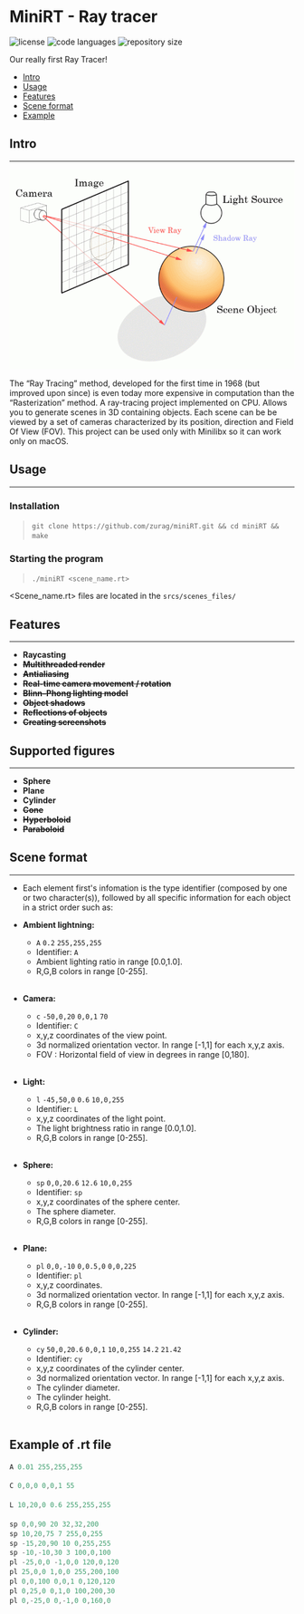 # MiniRT - Ray tracer
<div>
    <img src="https://img.shields.io/github/license/zurag/miniRT" alt="license">
    <img src="https://img.shields.io/github/languages/top/zurag/miniRT" alt="code languages">
    <img src="https://img.shields.io/github/repo-size/zurag/miniRT" alt="repository size">
</div>

Our really first Ray Tracer!

* [Intro](#intro)
* [Usage](#usage)
* [Features](#features)
* [Scene format](#scene_format)
* [Example](#example_of_.rt_file)

## Intro
____
![ALT TEXT](srcs/Images/raytracingdiag.png "As simple as that")


The “Ray Tracing” method, developed for the first time in 1968 (but improved upon since) is even today more expensive in computation than the “Rasterization” method.
A ray-tracing project implemented on CPU. Allows you to generate scenes in 3D containing objects. Each scene can be be viewed by a set of cameras characterized by its position, direction and Field Of View (FOV). This project can be used only with Minilibx so it can work only on macOS.

## Usage
______

### Installation
> `git clone https://github.com/zurag/miniRT.git && cd miniRT && make`

### Starting the program
> ``./miniRT <scene_name.rt>``

<Scene_name.rt> files are located in the `srcs/scenes_files/`

## Features
______
+ **Raycasting**
+ ~~**Multithreaded render**~~
+ ~~**Antialiasing**~~
+ ~~**Real-time camera movement / rotation**~~
+ ~~**Blinn–Phong lighting model**~~
+ ~~**Object shadows**~~
+ ~~**Reflections of objects**~~
+ ~~**Creating screenshots**~~

## Supported figures
______
+ **Sphere**
+ **Plane**
+ **Cylinder**
+ ~~**Cone**~~
+ ~~**Hyperboloid**~~
+ ~~**Paraboloid**~~

## Scene format
____

+ Each element first's infomation is the type identifier (composed by one or two character(s)), followed by all specific information for each object in a strict order such as:


+ **Ambient lightning:**
    + `A` `0.2` `255,255,255`
    + Identifier: `A`
    + Ambient lighting ratio in range [0.0,1.0].
    + R,G,B colors in range [0-255].
      </br></br>
+ **Camera:**
    + `c` `-50,0,20` `0,0,1` `70`
    + Identifier: `C`
    + x,y,z coordinates of the view point.
    + 3d normalized orientation vector. In range [-1,1] for each x,y,z axis.
    + FOV : Horizontal field of view in degrees in range [0,180].
      </br></br>
+ **Light:**
    + `l` `-45,50,0` `0.6` `10,0,255`
    + Identifier: `L`
    + x,y,z coordinates of the light point.
    + The light brightness ratio in range [0.0,1.0].
    + R,G,B colors in range [0-255].
      </br></br>
+ **Sphere:**
    + `sp` `0,0,20.6` `12.6` `10,0,255`
    + Identifier: `sp`
    + x,y,z coordinates of the sphere center.
    + The sphere diameter.
    + R,G,B colors in range [0-255].
      </br></br>
+ **Plane:**
    + `pl` `0,0,-10` `0,0.5,0` `0,0,225`
    + Identifier: `pl`
    + x,y,z coordinates.
    + 3d normalized orientation vector. In range [-1,1] for each x,y,z axis.
    + R,G,B colors in range [0-255].
      </br></br>
+ **Cylinder:**
    + `cy` `50,0,20.6` `0,0,1` `10,0,255` `14.2` `21.42`
    + Identifier: `cy`
    + x,y,z coordinates of the cylinder center.
    + 3d normalized orientation vector. In range [-1,1] for each x,y,z axis.
    + The cylinder diameter.
    + The cylinder height.
    + R,G,B colors in range [0-255].
      </br></br>

## Example of .rt file
```c
A 0.01 255,255,255

C 0,0,0 0,0,1 55

L 10,20,0 0.6 255,255,255

sp 0,0,90 20 32,32,200
sp 10,20,75 7 255,0,255
sp -15,20,90 10 0,255,255
sp -10,-10,30 3 100,0,100
pl -25,0,0 -1,0,0 120,0,120
pl 25,0,0 1,0,0 255,200,100
pl 0,0,100 0,0,1 0,120,120
pl 0,25,0 0,1,0 100,200,30
pl 0,-25,0 0,-1,0 0,160,0
```
</div>
